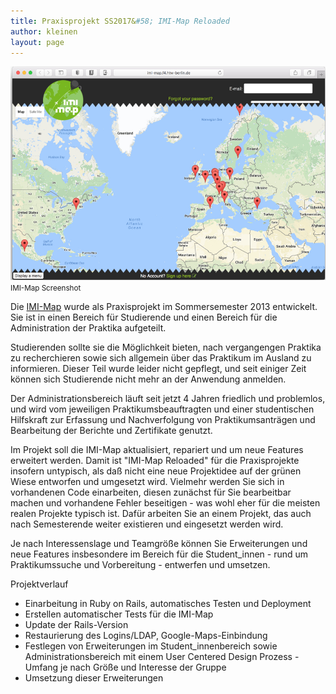 ```yaml
---
title: Praxisprojekt SS2017&#58; IMI-Map Reloaded
author: kleinen
layout: page
---
```


![IMI-Map](./images/imi-map.jpg)
<br/><small class = "float-right">IMI-Map Screenshot</small>

Die [IMI-Map](http://imi-map.f4.htw-berlin.de/) wurde als Praxisprojekt im Sommersemester 2013 entwickelt.
Sie ist in einen Bereich für Studierende und einen Bereich für die Administration der Praktika aufgeteilt.

Studierenden sollte sie die Möglichkeit bieten, nach vergangengen Praktika zu recherchieren sowie sich
allgemein über das Praktikum im Ausland zu informieren. Dieser Teil wurde leider nicht gepflegt, und
seit einiger Zeit können sich Studierende nicht mehr an der Anwendung anmelden.

Der Administrationsbereich läuft seit jetzt 4 Jahren friedlich und problemlos, und wird vom jeweiligen
Praktikumsbeauftragten und einer studentischen Hilfskraft zur Erfassung und
Nachverfolgung von Praktikumsanträgen und Bearbeitung der Berichte und Zertifikate genutzt.

Im Projekt soll die IMI-Map aktualisiert, repariert und um neue Features erweitert werden.
Damit ist "IMI-Map Reloaded" für die Praxisprojekte insofern untypisch, als daß nicht eine
neue Projektidee auf der grünen Wiese entworfen und umgesetzt wird. Vielmehr
werden Sie sich in vorhandenen Code einarbeiten, diesen zunächst für Sie bearbeitbar machen
und vorhandene Fehler beseitigen - was wohl eher für die meisten realen Projekte
typisch ist. Dafür arbeiten Sie an einem Projekt, das auch nach Semesterende weiter existieren und eingesetzt werden wird.

Je nach Interessenslage und Teamgröße können Sie Erweiterungen
und neue Features insbesondere im Bereich für die Student_innen - rund um Praktikumssuche und Vorbereitung -
entwerfen und umsetzen.


Projektverlauf
- Einarbeitung in Ruby on Rails, automatisches Testen und Deployment
- Erstellen automatischer Tests für die IMI-Map
- Update der Rails-Version
- Restaurierung des Logins/LDAP, Google-Maps-Einbindung
- Festlegen von Erweiterungen im Student_innenbereich sowie Administrationsbereich mit einem User Centered Design Prozess - Umfang je nach Größe und Interesse der Gruppe
- Umsetzung dieser Erweiterungen
